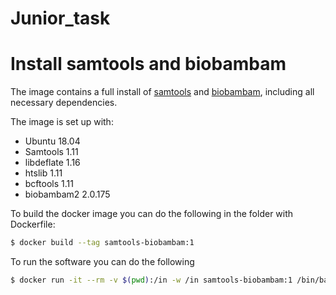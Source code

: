 # Junior_task
# Install samtools and biobambam

The image contains a full install of [samtools](https://github.com/samtools/samtools) and [biobambam](https://gitlab.com/german.tischler/biobambam2), including all necessary dependencies.

The image is set up with:
 - Ubuntu 18.04
 - Samtools 1.11
 - libdeflate 1.16
 - htslib 1.11
 - bcftools 1.11
 - biobambam2 2.0.175

To build the docker image you can do the following  in the folder with Dockerfile:
```bash
$ docker build --tag samtools-biobambam:1 
```

To run the software you can do the following
```bash
$ docker run -it --rm -v $(pwd):/in -w /in samtools-biobambam:1 /bin/bash
```
